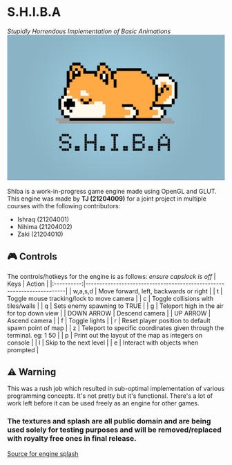 # S.H.I.B.A
*Stupidly Horrendous Implementation of Basic Animations*
![Temporary splash Art for Engine which was taken from the internet.](https://github.com/TeeJayOhFour/SHIBA/blob/master/SHIBA-Migrated/assets/textures/engine.png?raw=true)

Shiba is a work-in-progress game engine made using OpenGL and GLUT.
This engine was made by **TJ (21204009)** for a joint project in multiple courses with the following contributors:
- Ishraq (21204001)
- Nihima (21204002)
- Zaki (21204010)

## 🎮 Controls
The controls/hotkeys for the engine is as follows:
*ensure capslock is off*
|    Keys    | Action                                                                |
|:----------:|-----------------------------------------------------------------------|
|   w,a,s,d  | Move forward, left, backwards or right                                |
|      t     | Toggle mouse tracking/lock to move camera                             |
|      c     | Toggle collisions with tiles/walls                                    |
|      q     | Sets enemy spawning to TRUE                                           |
|      g     | Teleport high in the air for top down view                            |
| DOWN ARROW | Descend camera                                                        |
|  UP ARROW  | Ascend camera                                                         |
|      f     | Toggle lights                                                         |
|      r     | Reset player position to default spawn point of map                   |
|      z     | Teleport to specific coordinates given through the terminal. eg: 1 50 |
|      p     | Print out the layout of the map as integers on console                |
|      l     | Skip to the next level                                                |
|      e     | Interact with objects when prompted                                   |

## ⚠ Warning
This was a rush job which resulted in sub-optimal implementation of various programming concepts. It's not pretty but it's functional. There's a lot of work left before it can be used freely as an engine for other games.

### The textures and splash are all public domain and are being used solely for testing purposes and will be removed/replaced with royalty free ones in final release.

[Source for engine splash](https://www.vecteezy.com/vector-art/14030316-8-bit-pixels-shiba-inu-dog-is-sleeping-animal-pixels-for-asset-games-or-cross-stitch-patterns-in-vector-illustrations)
